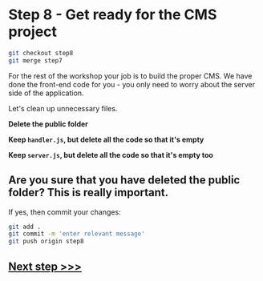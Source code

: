 # Step 8 - Get ready for the CMS project

```bash
git checkout step8
git merge step7
```

For the rest of the workshop your job is to build the proper CMS. We have done the front-end code for you - you only need to worry about the server side of the application.

Let's clean up unnecessary files.

**Delete the public folder**

**Keep `handler.js`, but delete all the code so that it's empty**

**Keep `server.js`, but delete all the code so that it's empty too**

## Are you sure that you have deleted the public folder?  This is really important.

If yes, then commit your changes:

```bash
git add .
git commit -m 'enter relevant message'
git push origin step8
```


## [**Next step >>>**](step9.md)
